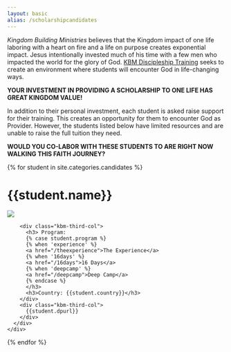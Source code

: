 ```yaml
---
layout: basic
alias: /scholarshipcandidates
---
```

*Kingdom Building Ministries* believes that the Kingdom impact of one life laboring with a heart on fire and a life on purpose creates exponential impact. Jesus intentionally invested much of his time with a few men who impacted the world for the glory of God. [KBM Discipleship Training](/training) seeks to create an environment where students will encounter God in life-changing ways.

**YOUR INVESTMENT IN PROVIDING A SCHOLARSHIP TO ONE LIFE HAS GREAT KINGDOM VALUE!**

In addition to their personal investment, each student is asked raise support for their training. This creates an opportunity for them to encounter God as Provider. However, the students listed below have limited resources and are unable to raise the full tuition they need.

**WOULD YOU CO-LABOR WITH THESE STUDENTS TO ARE RIGHT NOW WALKING THIS FAITH JOURNEY?**

{% for student in site.categories.candidates %}

<div class="row">
  <div class="kbm-full-col">
   <div class="kbm-program-content-box gray">
   
 <h1>{{student.name}}</h1>
   
   </div>
  </div>
</div>

<div class="row">
  <div class="kbm-full-col">
    <div class="kbm-program-content-box gray">
      <div class="row">
        <div class="kbm-third-col">
          <img src="{{student.picurl}}"/>
        </div>
        
        <div class="kbm-third-col">
          <h3> Program:
          {% case student.program %}
          {% when 'experience' %}
          <a href="/theexperience">The Experience</a>
          {% when '16days' %}
          <a href="/16days">16 Days</a>
          {% when 'deepcamp' %}
          <a href="/deepcamp">Deep Camp</a>
          {% endcase %}
          </h3>
          <h3>Country: {{student.country}}</h3>
        </div>
        <div class="kbm-third-col">
          {{student.dpurl}}
        </div>
      </div>
    </div>
  </div>
</div>

{% endfor %}